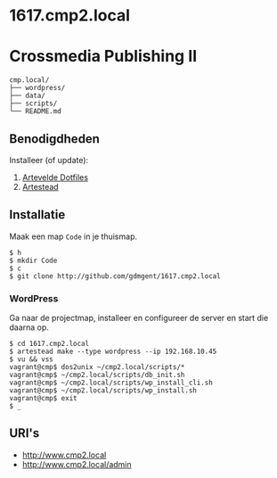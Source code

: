 # 1617.cmp2.local

Crossmedia Publishing II
========================

```
cmp.local/
├── wordpress/
├── data/
├── scripts/
└── README.md
```

Benodigdheden
-------------

Installeer (of update):

 1. [Artevelde Dotfiles](http://www.gdm.gent/dotfiles/)
 2. [Artestead](http://www.gdm.gent/artestead/)

Installatie
-----------

Maak een map `Code` in je thuismap.

```
$ h
$ mkdir Code
$ c
$ git clone http://github.com/gdmgent/1617.cmp2.local
```

### WordPress

Ga naar de projectmap, installeer en configureer de server en start die daarna op.

```
$ cd 1617.cmp2.local
$ artestead make --type wordpress --ip 192.168.10.45
$ vu && vss
vagrant@cmp$ dos2unix ~/cmp2.local/scripts/*
vagrant@cmp$ ~/cmp2.local/scripts/db_init.sh 
vagrant@cmp$ ~/cmp2.local/scripts/wp_install_cli.sh
vagrant@cmp$ ~/cmp2.local/scripts/wp_install.sh
vagrant@cmp$ exit
$ _
```

URI's
-----

 - <http://www.cmp2.local>
 - <http://www.cmp2.local/admin>
